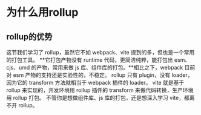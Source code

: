 # 为什么用rollup

## rollup的优势
这节我们学习了 rollup，虽然它不如 webpack、vite 提到的多，但也是一个常用的打包工具。
**它打包产物没有 runtime 代码，更简洁纯粹，能打包出 esm、cjs、umd 的产物，常用来做 js 库、组件库的打包。**相比之下，webpack 目前对 esm 产物的支持还是实验性的，不稳定。
rollup 只有 plugin，没有 loader，因为它的 transform 方法就相当于 webpack 插件的 loader。
vite 就是基于 rollup 来实现的，开发环境用 rollup 插件的 transform 来做代码转换，生产环境用 rollup 打包。
不管你是想做组件库、js 库的打包，还是想深入学习 vite，都离不开 rollup。
